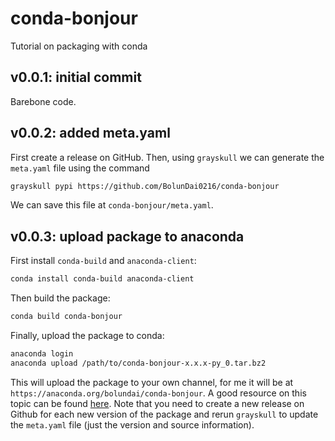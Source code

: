 # conda-bonjour

Tutorial on packaging with conda 

## v0.0.1: initial commit

Barebone code.

## v0.0.2: added meta.yaml

First create a release on GitHub. Then, using `grayskull` we can generate the `meta.yaml` file using the command

```bash
grayskull pypi https://github.com/BolunDai0216/conda-bonjour
```

We can save this file at `conda-bonjour/meta.yaml`.

## v0.0.3: upload package to anaconda

First install `conda-build` and `anaconda-client`:

```bash
conda install conda-build anaconda-client
```

Then build the package:

```bash
conda build conda-bonjour
```

Finally, upload the package to conda:

```bash
anaconda login
anaconda upload /path/to/conda-bonjour-x.x.x-py_0.tar.bz2
```

This will upload the package to your own channel, for me it will be at `https://anaconda.org/bolundai/conda-bonjour`. A good resource on this topic can be found [here](https://docs.anaconda.com/anacondaorg/user-guide/packages/conda-packages/#uploading-conda-packages). Note that you need to create a new release on Github for each new version of the package and rerun `grayskull` to update the `meta.yaml` file (just the version and source information).